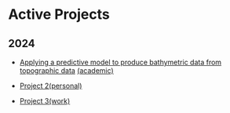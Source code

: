 # Active Projects
## 2024
* [Applying a predictive model to produce bathymetric data from topographic data](bathy.md) [(academic)](../index.md)

* [Project 2](project2.md)[(personal)](../index.md)

* [Project 3](project3.md)[(work)](../index.md)